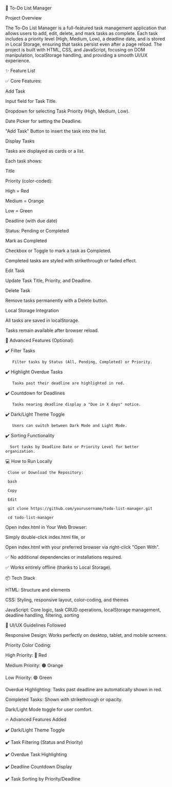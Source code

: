 📝 To-Do List Manager



Project Overview

The To-Do List Manager is a full-featured task management application that allows users to add, edit, delete, and mark tasks as complete. Each task includes a priority level (High, Medium, Low), a deadline date, and is stored in Local Storage, ensuring that tasks persist even after a page reload. The project is built with HTML, CSS, and JavaScript, focusing on DOM manipulation, localStorage handling, and providing a smooth UI/UX experience.

✨ Feature List


✅ Core Features:


   Add Task

   Input field for Task Title.

   Dropdown for selecting Task Priority (High, Medium, Low).

   Date Picker for setting the Deadline.

  "Add Task" Button to insert the task into the list.

Display Tasks

  Tasks are displayed as cards or a list.

  Each task shows:

  Title

  Priority (color-coded):

  High = Red

  Medium = Orange

  Low = Green

  Deadline (with due date)

  Status: Pending or Completed

  Mark as Completed

  Checkbox or Toggle to mark a task as Completed.

  Completed tasks are styled with strikethrough or faded effect.

  Edit Task

  Update Task Title, Priority, and Deadline.

  Delete Task

  Remove tasks permanently with a Delete button.

  Local Storage Integration

  All tasks are saved in localStorage.

  Tasks remain available after browser reload.

🌟 Advanced Features (Optional):
   
   ✔️ Filter Tasks

       Filter tasks by Status (All, Pending, Completed) or Priority.

✔️ Highlight Overdue Tasks

       Tasks past their deadline are highlighted in red.

✔️ Countdown for Deadlines

       Tasks nearing deadline display a "Due in X days" notice.

✔️ Dark/Light Theme Toggle

       Users can switch between Dark Mode and Light Mode.

✔️ Sorting Functionality

      Sort tasks by Deadline Date or Priority Level for better organization.


💻 How to Run Locally

     Clone or Download the Repository:

     bash

     Copy

     Edit

     git clone https://github.com/yourusername/todo-list-manager.git

     cd todo-list-manager
     
Open index.html in Your Web Browser:

Simply double-click index.html file, or

Open index.html with your preferred browser via right-click "Open With".

✅ No additional dependencies or installations required.

✅ Works entirely offline (thanks to Local Storage).

📦 Tech Stack

HTML: Structure and elements

CSS: Styling, responsive layout, color-coding, and themes

JavaScript: Core logic, task CRUD operations, localStorage management, deadline handling, filtering, sorting

🎨 UI/UX Guidelines Followed

Responsive Design: Works perfectly on desktop, tablet, and mobile screens.

Priority Color Coding:

High Priority: 🔴 Red

Medium Priority: 🟠 Orange

Low Priority: 🟢 Green

Overdue Highlighting: Tasks past deadline are automatically shown in red.

Completed Tasks: Shown with strikethrough or opacity.

Dark/Light Mode toggle for user comfort.

🔥 Advanced Features Added

✔️ Dark/Light Theme Toggle

✔️ Task Filtering (Status and Priority)

✔️ Overdue Task Highlighting

✔️ Deadline Countdown Display

✔️ Task Sorting by Priority/Deadline
